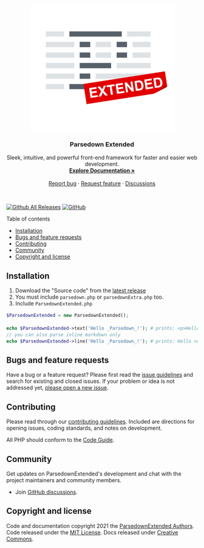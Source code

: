 <p align="center">
  <a href="https://github.com/BenjaminHoegh/ParsedownExtended">
    <!--<img src="https://github.com/BenjaminHoegh/Chameleon/blob/master/docs/assets/images/logo/logo.svg" alt="" width=129 height=129>-->
    <img alt="ParsedownExtended" src="docs/img/parsedownExtended.png" height="330" />
  </a>

  <h3 align="center">Parsedown Extended</h3>

  <p align="center">
    Sleek, intuitive, and powerful front-end framework for faster and  easier web development.
    <br>
    <a href="https://github.com/BenjaminHoegh/ParsedownExtended/wiki"><strong>Explore Documentation »</strong></a>
    <br>
    <br>
    <a href="https://github.com/BenjaminHoegh/ParsedownExtended/issues/new?template=bug.md">Report bug</a>
    ·
    <a href="https://github.com/BenjaminHoegh/ParsedownExtended/issues/new?template=feature.md&labels=feature">Request feature</a>
    ·
    <a href="https://github.com/BenjaminHoegh/ParsedownExtended/discussions">Discussions</a>
  </p>

</p>

<br>

[![Github All Releases](https://img.shields.io/github/release/BenjaminHoegh/ParsedownExtended.svg?style=flat-square)](https://github.com/BenjaminHoegh/ParsedownExtended/releases) [![GitHub](https://img.shields.io/github/license/BenjaminHoegh/ParsedownExtended?style=flat-square)](https://github.com/BenjaminHoegh/ParsedownExtended/blob/master/LICENSE.md)

Table of contents

- [Installation](#Installation)
- [Bugs and feature requests](#bugs-and-feature-requests)
- [Contributing](#contributing)
- [Community](#community)
- [Copyright and license](#copyright-and-license)

## Installation

1. Download the "Source code" from the [latest release](https://github.com/BenjaminHoegh/ParsedownExtended/releases/latest)
2. You must include `parsedown.php` or `parsedownExtra.php` too.
3. Include `ParsedownExtended.php`

```php
$ParsedownExtended = new ParsedownExtended();

echo $ParsedownExtended->text('Hello _Parsedown_!'); # prints: <p>Hello <em>Parsedown</em>!</p>
// you can also parse inline markdown only
echo $ParsedownExtended->line('Hello _Parsedown_!'); # prints: Hello <em>Parsedown</em>!
```

## Bugs and feature requests

Have a bug or a feature request? Please first read the [issue guidelines](https://github.com/BenjaminHoegh/ParsedownExtended/blob/master/.github/CONTRIBUTING.md#using-the-issue-tracker) and search for existing and closed issues. If your problem or idea is not addressed yet, [please open a new issue](https://github.com/BenjaminHoegh/ParsedownExtended/issues/new/choose).

## Contributing

Please read through our [contributing guidelines](https://github.com/BenjaminHoegh/ParsedownExtended/blob/master/.github/CONTRIBUTING.md). Included are directions for opening issues, coding standards, and notes on development.

All PHP should conform to the [Code Guide](https://www.php-fig.org/psr/psr-12/).

## Community

Get updates on ParsedownExtended's development and chat with the project maintainers and community members.

- Join [GitHub discussions](https://github.com/BenjaminHoegh/ParsedownExtended/discussions).

## Copyright and license

Code and documentation copyright 2021 the [ParsedownExtended Authors](https://github.com/BenjaminHoegh/ParsedownExtended/graphs/contributors). Code released under the [MIT License](https://github.com/BenjaminHoegh/ParsedownExtended/blob/master/LICENSE.md). Docs released under [Creative Commons](https://github.com/BenjaminHoegh/ParsedownExtended/blob/master/docs/LICENSE.md).
